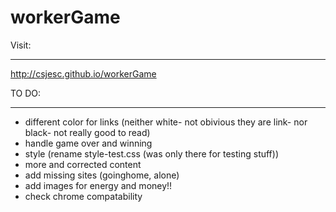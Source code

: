 workerGame
==========

Visit:
______

http://csjesc.github.io/workerGame

TO DO:
______

- different color for links (neither white- not obivious they are link- nor black- not really good to read)
- handle game over and winning
- style (rename style-test.css (was only there for testing stuff))
- more and corrected content
- add missing sites (goinghome, alone)
- add images for energy and money!!
- check chrome compatability
